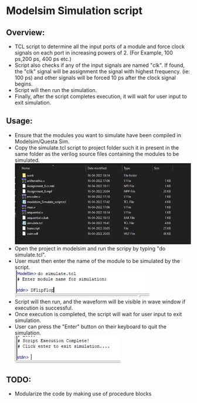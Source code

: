 # Modelsim Simulation script

## Overview:
- TCL script to determine all the input ports of a module and force clock signals on each port in increasing powers of 2. (For Example, 100 ps,200 ps, 400 ps etc.)
- Script also checks if any of the input signals are named "clk". If found, the "clk" signal will be assignment the signal with highest frequency. (ie: 100 ps) and other signals will be forced 10 ps after the clock signal begins.
- Script will then run the simulation.
- Finally, after the script completes execution, it will wait for user input to exit simulation.

## Usage:
- Ensure that the modules you want to simulate have been compiled in Modelsim/Questa Sim.
- Copy the simulate.tcl script to project folder such it in present in the same folder as the verilog source files containing the modules to be simulated.
\
![Copying the script](Markdown_res/User_Input_0.PNG "Copy the script to project folder")
- Open the project in modelsim and run the scripy by typing "do simulate.tcl".
- User must then enter the name of the module to be simulated by the script.
\
![Running the Scrip](Markdown_res/User_Input_1.PNG "Running the Script")
- Script will then run, and the waveform will be visible in wave window if execution is successful.
- Once execution is completed, the script will wait for user input to exit simulation.
- User can press the "Enter" button on their keyboard to quit the simulation.
\
![On completion of execution](Markdown_res/User_Input_2.PNG "On completion of execution")

## TODO:
- Modularize the code by making use of procedure blocks